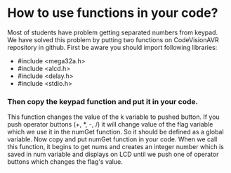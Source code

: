 # How to use functions in your code?
Most of students have problem getting separated numbers from keypad.
We have solved this problem by putting two functions on CodeVisionAVR repository in github.
First be aware you should import following libraries:
  *  #include <mega32a.h>
  *  #include <alcd.h>
  *  #include <delay.h>
  *  #include <stdio.h>
### Then copy the keypad function and put it in your code.
This function changes the value of the k variable to pushed button.
If you push operator buttons (+, *, -, /) it will change value of the flag variable which we use it in the numGet function. 
So it should be defined as a global variable.
Now copy and put numGet function in your code. When we call this function, it begins to get nums and creates an integer number which is saved in num variable and displays on LCD until we push one of operator buttons which changes the flag's value.
